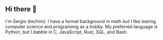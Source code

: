 ## Hi there 👋

I'm Sergio (he/him). I have a formal background in math but I like learing computer
science and programmig as a hobby. My preferred language is Python, but I dabble in C,
JavaScript, Rust, SQL, and Bash.
